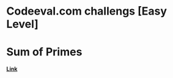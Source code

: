 # Codeeval.com challengs [Easy Level]
# Sum of Primes
[**Link**](https://www.codeeval.com/open_challenges/4/)
